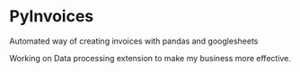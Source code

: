 # PyInvoices
Automated way of creating invoices with pandas and googlesheets

Working on Data processing extension to make my business more effective.

